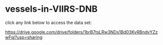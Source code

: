 # vessels-in-VIIRS-DNB 
click any link below to access the data set:

https://drive.google.com/drive/folders/1brB7tsLRw3NDs1Bd03KvRBndvYZzwFqj?usp=sharing

